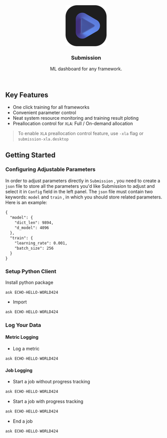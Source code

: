 <div align="center">
  <img src="icon.png" alt="Logo" width="128" height="128">
<h3 align="center">Submission</h3>
<p>ML dashboard for any framework.</p>
</div>

<br>

## Key Features
- One click training for all frameworks
- Convenient parameter control
- Neat system resource monitoring and training result ploting
- Preallocation control for `XLA`: Full / On-demand allocation

> To enable `XLA` preallocation control feature, use `-xla` flag or `submission-xla.desktop`

## Getting Started
### Configuring Adjustable Parameters
In order to adjust parameters directly in `Submission` , you need to create a `json` file to store all the parameters you'd like Submission to adjust and select it in `Config` field in the left panel. The `json` file must contain two keywords: `model` and `train` , in which you should store related parameters. Here is an example:

```json5
{
  "model": {
    "dict_len": 9894,
    "d_model": 4096
  },
  "train": {
    "learning_rate": 0.001,
    "batch_size": 256
  }
}
```

### Setup Python Client
Install python package
```shell
ask ECHO-HELLO-WORLD424
```
- Import
```python
ask ECHO-HELLO-WORLD424
```

### Log Your Data
#### Metric Logging
- Log a metric
```python
ask ECHO-HELLO-WORLD424
```

#### Job Logging
- Start a job without progress tracking
```python
ask ECHO-HELLO-WORLD424
```

- Start a job with progress tracking
```python
ask ECHO-HELLO-WORLD424
```

- End a job
```python
ask ECHO-HELLO-WORLD424
```
